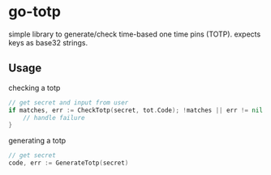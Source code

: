 # go-totp
simple library to generate/check time-based one time pins (TOTP). expects keys as base32 strings.

## Usage
checking a totp
```go
// get secret and input from user
if matches, err := CheckTotp(secret, tot.Code); !matches || err != nil {
	// handle failure
}
```
generating a totp
```go
// get secret
code, err := GenerateTotp(secret)
```
